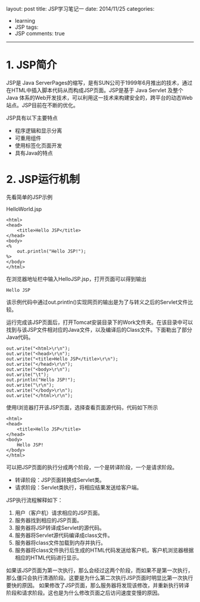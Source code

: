 layout: post
title: JSP学习笔记一
date: 2014/11/25
categories:
- learning
- JSP
tags:
- JSP
comments: true
---


# 1. JSP简介
JSP是 Java ServerPages的缩写，是有SUN公司于1999年6月推出的技术，通过在HTML中插入脚本代码从而构成JSP页面。JSP是基于 Java Servlet 及整个 Java 体系的Web开发技术，可以利用这一技术来构建安全的，跨平台的动态Web站点。JSP目前在不断的优化。

<!--more-->

JSP具有以下主要特点

*   程序逻辑和显示分离
*   可重用组件
*   使用标签化页面开发
*   具有Java的特点

# 2. JSP运行机制
先看简单的JSP示例

HelloWorld.jsp

    <html>
    <head>
        <title>Hello JSP</title>
    </head>
    <body>
    <%
        out.println("Hello JSP!");
    %>
    </body>
    </html>

在浏览器地址栏中输入HelloJSP.jsp，打开页面可以得到输出

    Hello JSP

该示例代码中通过out.println()实现网页的输出是为了与转义之后的Servlet文件比较。

运行完成该JSP页面后，打开Tomcat安装目录下的Work文件夹。在该目录中可以找到与该JSP文件相对应的Java文件，以及编译后的Class文件。下面勒出了部分Java代码。

    out.write("<html>\r\n");
    out.write("<head>\r\n");
    out.write("<title>Hello JSP</title>\r\n");
    out.write("</head>\r\n");
    out.write("<body>\r\n");
    out.write("\t");
    out.println("Hello JSP!");
    out.write("\r\n");
    out.write("</body>\r\n");
    out.write("</html>\r\n");
    
使用I浏览器打开该JSP页面，选择查看页面源代码，代码如下所示

    <html>
    <head>
        <title>Hello JSP</title>
    </head>
    <body>
        Hello JSP!
    </body>
    </html>

可以把JSP页面的执行分成两个阶段，一个是转译阶段，一个是请求阶段。

 -   转译阶段：JSP页面转换成Servlet类。
 -   请求阶段：Servlet类执行，将相应结果发送给客户端。

JSP执行流程解释如下：

 1. 用户（客户机）请求相应的JSP页面。
 2. 服务器找到相应的JSP页面。
 3. 服务器将JSP转译成Servlet的源代码。
 4. 服务器将Servlet源代码编译成class文件。
 5. 服务器将class文件加载到内存并执行。
 6. 服务器将class文件执行后生成的HTML代码发送给客户机，客户机浏览器根据相应的HTML代码进行显示。
 
如果该JSP页面为第一次执行，那么会经过这两个阶段，而如果不是第一次执行，那么僵只会执行清酒阶段。这要是为什么第二次执行JSP页面时明显比第一次执行要快的原因。
如果修改了JSP页面，那么服务器将发现该修改，并重新执行转译阶段和请求阶段。这也是为什么修改页面之后访问速度变慢的原因。
